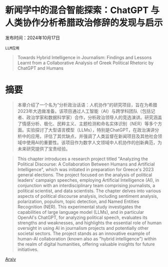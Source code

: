 # 新闻学中的混合智能探索：ChatGPT 与人类协作分析希腊政治修辞的发现与启示

发布时间：2024年10月17日

`LLM应用`

> Towards Hybrid Intelligence in Journalism: Findings and Lessons Learnt from a Collaborative Analysis of Greek Political Rhetoric by ChatGPT and Humans

# 摘要

> 本章介绍了一个名为“分析政治话语：人机协作”的研究项目，旨在为希腊2023年大选做准备。该项目通过人工智能（AI）与跨学科团队（包括记者、政治学家和数据科学家）合作，分析政治领导人的竞选演讲。研究涵盖了情感分析、极化、民粹主义、主题检测和命名实体识别（NER）等多个方面。实验探讨了大型语言模型（LLMs），特别是ChatGPT，在政治演讲分析中的应用，评估了其优缺点，并强调了人类监督在新闻项目及其他社会领域中使用AI的重要性。该项目作为数字人文领域中人机协作的创新典范，为未来研究提供了宝贵经验。

> This chapter introduces a research project titled "Analyzing the Political Discourse: A Collaboration Between Humans and Artificial Intelligence", which was initiated in preparation for Greece's 2023 general elections. The project focused on the analysis of political leaders' campaign speeches, employing Artificial Intelligence (AI), in conjunction with an interdisciplinary team comprising journalists, a political scientist, and data scientists. The chapter delves into various aspects of political discourse analysis, including sentiment analysis, polarization, populism, topic detection, and Named Entities Recognition (NER). This experimental study investigates the capabilities of large language model (LLMs), and in particular OpenAI's ChatGPT, for analyzing political speech, evaluates its strengths and weaknesses, and highlights the essential role of human oversight in using AI in journalism projects and potentially other societal sectors. The project stands as an innovative example of human-AI collaboration (known also as "hybrid intelligence") within the realm of digital humanities, offering valuable insights for future initiatives.

[Arxiv](https://arxiv.org/abs/2410.13400)